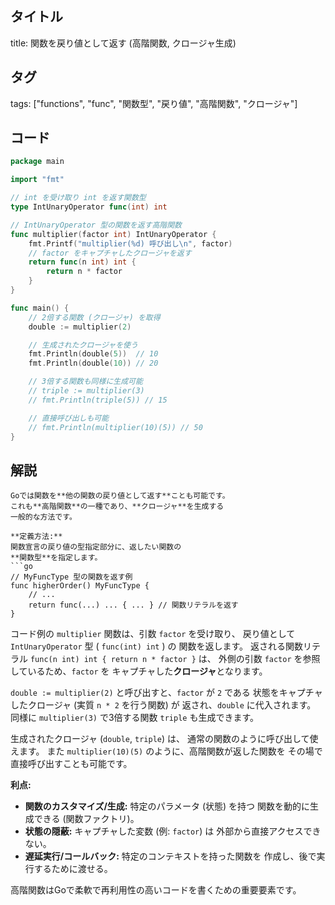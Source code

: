 ## タイトル
title: 関数を戻り値として返す (高階関数, クロージャ生成)

## タグ
tags: ["functions", "func", "関数型", "戻り値", "高階関数", "クロージャ"]

## コード
```go
package main

import "fmt"

// int を受け取り int を返す関数型
type IntUnaryOperator func(int) int

// IntUnaryOperator 型の関数を返す高階関数
func multiplier(factor int) IntUnaryOperator {
	fmt.Printf("multiplier(%d) 呼び出し\n", factor)
	// factor をキャプチャしたクロージャを返す
	return func(n int) int {
		return n * factor
	}
}

func main() {
	// 2倍する関数 (クロージャ) を取得
	double := multiplier(2)

	// 生成されたクロージャを使う
	fmt.Println(double(5))  // 10
	fmt.Println(double(10)) // 20

	// 3倍する関数も同様に生成可能
	// triple := multiplier(3)
	// fmt.Println(triple(5)) // 15

	// 直接呼び出しも可能
	// fmt.Println(multiplier(10)(5)) // 50
}

```

## 解説
```text
Goでは関数を**他の関数の戻り値として返す**ことも可能です。
これも**高階関数**の一種であり、**クロージャ**を生成する
一般的な方法です。

**定義方法:**
関数宣言の戻り値の型指定部分に、返したい関数の
**関数型**を指定します。
```go
// MyFuncType 型の関数を返す例
func higherOrder() MyFuncType {
    // ...
    return func(...) ... { ... } // 関数リテラルを返す
}
```

コード例の `multiplier` 関数は、引数 `factor` を受け取り、
戻り値として `IntUnaryOperator` 型 ( `func(int) int` ) の
関数を返します。
返される関数リテラル `func(n int) int { return n * factor }` は、
外側の引数 `factor` を参照しているため、`factor` を
キャプチャした**クロージャ**となります。

`double := multiplier(2)` と呼び出すと、`factor` が `2` である
状態をキャプチャしたクロージャ (実質 `n * 2` を行う関数) が
返され、`double` に代入されます。
同様に `multiplier(3)` で3倍する関数 `triple` も生成できます。

生成されたクロージャ (`double`, `triple`) は、
通常の関数のように呼び出して使えます。
また `multiplier(10)(5)` のように、高階関数が返した関数を
その場で直接呼び出すことも可能です。

**利点:**
*   **関数のカスタマイズ/生成:** 特定のパラメータ (状態) を持つ
    関数を動的に生成できる (関数ファクトリ)。
*   **状態の隠蔽:** キャプチャした変数 (例: `factor`) は
    外部から直接アクセスできない。
*   **遅延実行/コールバック:** 特定のコンテキストを持った関数を
    作成し、後で実行するために渡せる。

高階関数はGoで柔軟で再利用性の高いコードを書くための重要要素です。